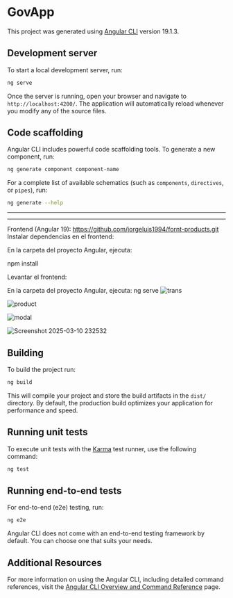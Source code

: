 # GovApp

This project was generated using [Angular CLI](https://github.com/angular/angular-cli) version 19.1.3.

## Development server

To start a local development server, run:

```bash
ng serve
```

Once the server is running, open your browser and navigate to `http://localhost:4200/`. The application will automatically reload whenever you modify any of the source files.

## Code scaffolding

Angular CLI includes powerful code scaffolding tools. To generate a new component, run:

```bash
ng generate component component-name
```

For a complete list of available schematics (such as `components`, `directives`, or `pipes`), run:

```bash
ng generate --help
```

----------------------------------------------------------------------------------------------------------------------------------
------------------------------------------------------------------------------------------------------------------------------------
Frontend (Angular 19):  https://github.com/jorgeluis1994/fornt-products.git
Instalar dependencias en el frontend:

En la carpeta del proyecto Angular, ejecuta:

npm install

Levantar el frontend:

En la carpeta del proyecto Angular, ejecuta:
ng serve
![trans](https://github.com/user-attachments/assets/3ee6bf6a-0309-43c7-bad4-3c35aa210603)

![product](https://github.com/user-attachments/assets/07d97b64-1712-4bb9-a85d-23b7bdd512a1)

![modal](https://github.com/user-attachments/assets/cc29d273-1a27-46a2-9a8f-1906d75fc25d)


![Screenshot 2025-03-10 232532](https://github.com/user-attachments/assets/3500a5ac-2b93-4a80-9ec8-74253c628b24)


## Building

To build the project run:

```bash
ng build
```

This will compile your project and store the build artifacts in the `dist/` directory. By default, the production build optimizes your application for performance and speed.

## Running unit tests

To execute unit tests with the [Karma](https://karma-runner.github.io) test runner, use the following command:

```bash
ng test
```

## Running end-to-end tests

For end-to-end (e2e) testing, run:

```bash
ng e2e
```

Angular CLI does not come with an end-to-end testing framework by default. You can choose one that suits your needs.

## Additional Resources

For more information on using the Angular CLI, including detailed command references, visit the [Angular CLI Overview and Command Reference](https://angular.dev/tools/cli) page.
